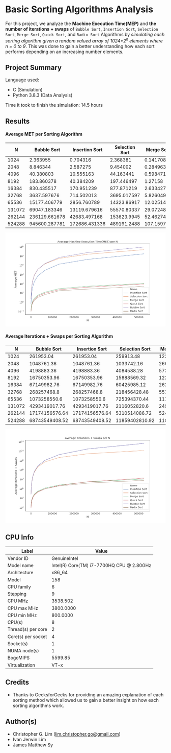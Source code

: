 # Basic Sorting Algorithms Analysis
For this project, we analyze the **Machine Execution Time(MEP)** and **the number of iterations + swaps** of `Bubble Sort`, `Insertion Sort`, `Selection Sort`, `Merge Sort`, `Quick Sort`, and `Radix Sort` Algorithms by _simulating each sorting algorithm given a random valued array of 1024*$2^n$ elements where n = 0 to 9_. This was done to gain a better understanding how each sort performs depending on an increasing number elements.

## Project Summary
Language used:
- C (Simulation)
- Python 3.8.3 (Data Analysis)

Time it took to finish the simulation: 14.5 hours

## Results
#### Average MET per Sorting Algorithm
| N               | Bubble Sort     | Insertion Sort  | Selection Sort  | Merge Sort      | Quick Sort      | Radix Sort      | 
| --------------- | --------------- | --------------- | --------------- | --------------- | --------------- | --------------- | 
| 1024            | 2.363955        | 0.704316        | 2.368381        | 0.141708        | 0.100678        | 0.103824        | 
| 2048            | 8.846344        | 2.587275        | 9.454002        | 0.284963        | 0.210359        | 0.20109         | 
| 4096            | 40.380803       | 10.555163       | 44.163441       | 0.598471        | 0.455142        | 0.439045        | 
| 8192            | 183.860378      | 40.384209       | 197.446497      | 1.27158         | 0.951894        | 0.787564        | 
| 16384           | 830.435517      | 170.951239      | 877.871219      | 2.633427        | 2.033615        | 1.603994        | 
| 32768           | 3637.597676     | 714.502013      | 3695.017597     | 5.826049        | 4.605925        | 3.337504        | 
| 65536           | 15177.406779    | 2856.760789     | 14323.86917     | 12.025149       | 9.544604        | 6.715105        | 
| 131072          | 69047.183346    | 13119.679616    | 55570.80337     | 29.072486       | 22.343117       | 17.569152       | 
| 262144          | 236129.661678   | 42683.497168    | 153623.9945     | 52.462741       | 42.023032       | 26.320142       | 
| 524288          | 945600.287781   | 172686.431336   | 489191.2488     | 107.159727      | 93.791742       | 51.952815       |  

![graph of MEP of all sorts ](./graphs/ave_met_per_n.png)  

#### Average Iterations + Swaps per Sorting Algorithm
| N               | Bubble Sort     | Insertion Sort  | Selection Sort  | Merge Sort      | Quick Sort      | Radix Sort      | 
| --------------- | --------------- | --------------- | --------------- | --------------- | --------------- | --------------- | 
| 1024            | 261953.04       | 261953.04       | 259913.48       | 12287.0         | 9252.48         | 15410.0         | 
| 2048            | 1048761.36      | 1048761.36      | 1033742.16      | 26623.0         | 19906.4         | 30770.0         | 
| 4096            | 4198883.36      | 4198883.36      | 4084588.28      | 57343.0         | 43705.72        | 61490.0         | 
| 8192            | 16750353.96     | 16750353.96     | 15888569.32     | 122879.0        | 96352.84        | 122930.0        | 
| 16384           | 67149982.76     | 67149982.76     | 60425985.12     | 262143.0        | 207278.36       | 245810.0        | 
| 32768           | 268257468.8     | 268257468.8     | 218456428.48    | 557055.0        | 446802.12       | 491570.0        | 
| 65536           | 1073258550.6    | 1073258550.6    | 725394370.44    | 1179647.0       | 973214.56       | 983090.0        | 
| 131072          | 4293419017.76   | 4293419017.76   | 2116052820.6    | 2490367.0       | 2217265.68      | 1966130.0       | 
| 262144          | 17174156576.64  | 17174156576.64  | 5310514086.72   | 5242879.0       | 5445535.28      | 3932210.0       | 
| 524288          | 68743549408.52  | 68743549408.52  | 11859402810.92  | 11010047.0      | 13355166.68     | 7864370.0       |  

![graph of iterations + swaps of all sorts](./graphs/ave_iter_per_n.png)

## CPU Info
| Label                    | Value                                      |
| ------------------------ | ------------------------------------------ |
| Vendor ID                | GenuineIntel                               |
| Model name               | Intel(R) Core(TM) i7-7700HQ CPU @ 2.80GHz  |
| Architecture             | x86_64                                     |
| Model                    | 158                                        |
| CPU family               | 6                                          |
| Stepping                 | 9                                          |
| CPU MHz                  | 3538.502                                   |
| CPU max MHz              | 3800.0000                                  |
| CPU min MHz              | 800.0000                                   |
| CPU(s)                   | 8                                          |
| Thread(s) per core       | 2                                          |
| Core(s) per socket       | 4                                          |
| Socket(s)                | 1                                          |
| NUMA node(s)             | 1                                          |
| BogoMIPS                 | 5599.85                                    |
| Virtualization           | VT-x                                       |

## Credits
- Thanks to GeeksforGeeks for providing an amazing explanation of each sorting method which allowed us to gain a better insight on how each sorting algorithms work.

## Author(s)
  - Christopher G. Lim (lim.christopher.go@gmail.com)
  - Ivan Jerwin Lim
  - James Matthew Sy
